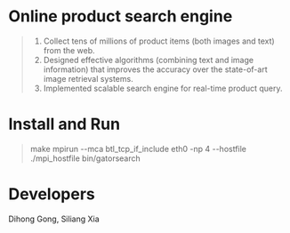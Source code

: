 # Online product search engine
> 1. Collect tens of millions of product items (both images and text) from the web.
> 2. Designed effective algorithms (combining text and image information) that improves the accuracy over the state-of-art image retrieval systems.
> 3. Implemented scalable search engine for real-time product query.

# Install and Run
> make
> mpirun --mca btl_tcp_if_include eth0 -np 4 --hostfile ./mpi_hostfile bin/gatorsearch

# Developers
Dihong Gong, Siliang Xia

